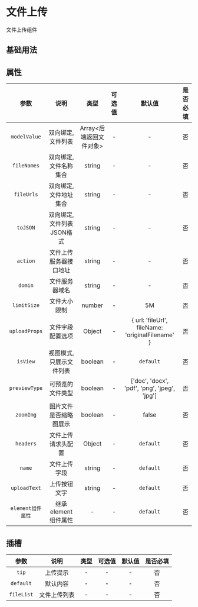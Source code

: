 <!-- 加载 demo 组件 start -->
<script setup>
import demo from './demo.vue'
</script>
<!-- 加载 demo 组件 end -->

<!-- 正文开始 -->

# 文件上传

文件上传组件

## 基础用法
<Preview comp-name="UploadFile" demo-name="demo">
  <demo />
</Preview>

## 属性
参数 | 说明 | 类型 | 可选值 | 默认值 | 是否必填
:-: | :-: | :-: | :-: | :-: | :-:
`modelValue` | 双向绑定,文件列表 | Array<后端返回文件对象> | - | - | 否 
`fileNames` | 双向绑定,文件名称集合 | string | - | - | 否 
`fileUrls` | 双向绑定,文件地址集合 | string | - | - | 否 
`toJSON` | 双向绑定,文件列表JSON格式 | string | - | - | 否 
`action` | 文件上传服务器接口地址 | string | - | - | 否
`domin` | 文件服务器域名 | string | - | - | 否
`limitSize` | 文件大小限制 | number | - | 5M | 否
`uploadProps` | 文件字段配置选项 | Object | - | { url: 'fileUrl', fileName: 'originalFilename' } | 否
`isView` | 视图模式,只展示文件列表 | boolean | - | `default` | 否
`previewType` | 可预览的文件类型 | boolean | - | ['doc', 'docx', 'pdf', 'png', 'jpeg', 'jpg'] | 否
`zoomImg` | 图片文件是否缩略图展示 | boolean | - | false | 否
`headers` | 文件上传请求头配置 | Object | - | `default` | 否
`name` | 文件上传字段 | string | - | `default` | 否
`uploadText` | 上传按钮文字 | string | - | `default` | 否
`element组件属性` | 继承element组件属性 | - | - | `default` | 否

## 插槽
参数 | 说明 | 类型 | 可选值 | 默认值 | 是否必填
:-: | :-: | :-: | :-: | :-: | :-:
`tip` | 上传提示 | -  | - | - | 否 
`default` | 默认内容 | -  | - | - | 否 
`fileList` | 文件上传列表 | -  | - | - | 否 